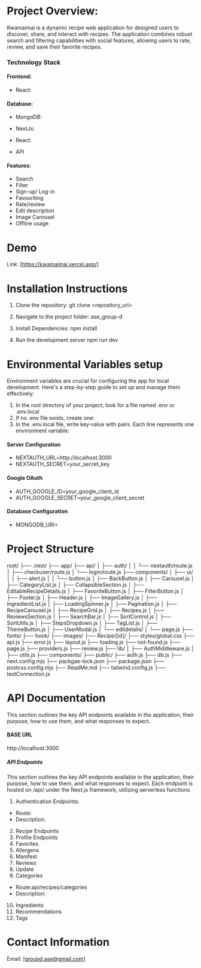 # Project Overview:

Kwamaimai is a dynamic recipe web application for designed users to discover, share, and interact with recipes. The application combines robust search and filtering capabilities with social features, allowing users to rate, review, and save their favorite recipes.

### Technology Stack

#### Frontend:

- React:

#### Database:

- MongoDB:

- NextJs:
- React:
- API

#### Features:

- Search
- Filter
- Sign-up/ Log-in
- Favouriting
- Rate/review
- Edit description
- Image Carousel
- Offline usage

# Demo

Link: [https://kwamaimai.vercel.app/]

# Installation Instructions

1. Clone the repository:
   git clone <repository_url>

2. Navigate to the project folder:
   ase_group-d

3. Install Dependencies:
   npm install

4. Run the development server
   npm run dev

# Environmental Variables setup

Environment variables are crucial for configuring the app for local development. Here's a step-by-step guide to set up and manage them effectively:

1. In the root directory of your project, look for a file named .env or .env.local
2. If no .env file exists, create one:
3. In the .env.local file, write key-value with pairs. Each line represents one environment variable:

#### Server Configuration

- NEXTAUTH_URL=http://localhost:3000
- NEXTAUTH_SECRET=your_secret_key

#### Google OAuth

- AUTH_GOOGLE_ID=your_google_client_id
- AUTH_GOOGLE_SECRET=your_google_client_secret

#### Database Configuration

- MONGODB_URI=

# Project Structure

root/
├── .next/
├── app/
├── api/
│ ├── auth/
│ │ └── nextauth/route.js
│ ├── checkuser/route.js
│ └── login/route.js
├── components/
│ ├── ui/
│ │ ├── alert.js
│ │ └── button.js
│ ├── BackButton.js
│ ├── Carousel.js
│ ├── CategoryList.js
│ ├── CollapsibleSection.js
│ ├── EditableRecipeDetails.js
│ ├── FavoriteButton.js
│ ├── FilterButton.js
│ ├── Footer.js
│ ├── Header.js
│ ├── ImageGallery.js
│ ├── IngredientList.js
│ ├── LoadingSpinner.js
│ ├── Pagination.js
│ ├── RecipeCarousel.js
│ ├── RecipeGrid.js
│ ├── Recipes.js
│ ├── ReviewsSection.js
│ ├── SearchBar.js
│ ├── SortControl.js
│ ├── SortUtils.js
│ ├── StepsDropdown.js
│ ├── TagList.js
│ ├── ThemeButton.js
│ ├── UserModal.js
│ └── editdetails/
│ └── page.js
├── fonts/
├── hook/
├── images/
├── Recipe/[id]/
├── styles/global.css
├── api.js
├── error.js
├── layout.js
├── loading.js
├── not-found.js
├── page.js
├── providers.js
├── review.js
├── lib/
│   ├── AuthMiddleware.js
│   ├── utils.js
├── components/
├── public/
├── auth.js
├── db.js
├── next.config.mjs
├── packgae-lock.json
├── package.json
├── postcss.config.mjs
├── ReadMe.md
├── tailwind.config.js
├── testConnection.js






# API Documentation

This section outlines the key API endpoints available in the application, their purpose, how to use them, and what responses to expect.

#### BASE URL

http://localhost:3000

##### API Endpoints

This section outlines the key API endpoints available in the application, their purpose, how to use them, and what responses to expect. Each endpoint is hosted on /api/ under the Next.js framework, utilizing serverless functions.

1. Authentication Endpoints:

- Route:
- Description:

2. Recipe Endpoints
3. Profile Endpoints
4. Favorites
5. Allergens
6. Manifest
7. Reviews
8. Update
9. Categories

- Route:api/recipes/categories
- Description:

10. Ingredients
11. Recommendations
12. Tags

# Contact Information

Email: [groupd.ase@gmail.com]

<!--
## Getting Started

First, run the development server:

```bash
npm run dev
# or
yarn dev
# or
pnpm dev
# or
bun dev
```

Open [http://localhost:3000](http://localhost:3000) with your browser to see the result.
 -->
